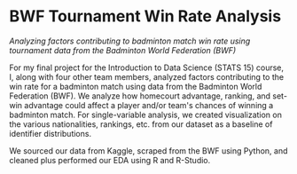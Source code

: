 # BWF Tournament Win Rate Analysis
_Analyzing factors contributing to badminton match win rate using tournament data from the Badminton World Federation (BWF)_

For my final project for the Introduction to Data Science (STATS 15) course, I, along with four other team members, analyzed factors contributing to the win rate for a badminton match using data from the Badminton World Federation (BWF). We analyze how homecourt advantage, ranking, and set-win advantage could affect a player and/or team's chances of winning a badminton match. For single-variable analysis, we created visualization on the various nationalities, rankings, etc. from our dataset as a baseline of identifier distributions. 

We sourced our data from Kaggle, scraped from the BWF using Python, and cleaned plus performed our EDA using R and R-Studio. 

